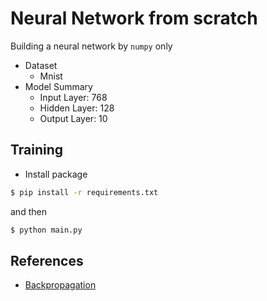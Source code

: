 # Neural Network from scratch
Building a neural network by `numpy` only

* Dataset
    * Mnist
* Model Summary
    * Input Layer: 768
    * Hidden Layer: 128
    * Output Layer: 10
## Training
* Install package
```bash
$ pip install -r requirements.txt
```
and then
```bash
$ python main.py
```

## References
* [Backpropagation](https://medium.com/ai-academy-taiwan/back-propagation-3946e8ed8c55)
